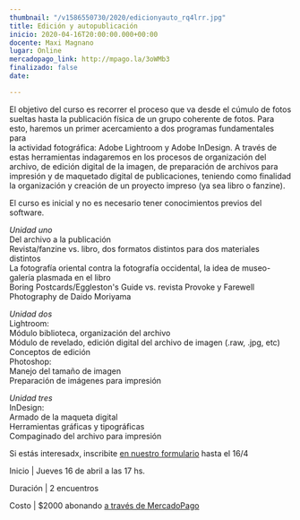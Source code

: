 ```yaml
---
thumbnail: "/v1586550730/2020/edicionyauto_rq4lrr.jpg"
title: Edición y autopublicación
inicio: 2020-04-16T20:00:00.000+00:00
docente: Maxi Magnano
lugar: Online
mercadopago_link: http://mpago.la/3oWMb3
finalizado: false
date: 

---
```

El objetivo del curso es recorrer el proceso que va desde el cúmulo de fotos sueltas hasta la publicación física de un grupo coherente de fotos. Para esto, haremos un primer acercamiento a dos programas fundamentales para  
la actividad fotográfica: Adobe Lightroom y Adobe InDesign. A través de estas herramientas indagaremos en los procesos de organización del archivo, de edición digital de la imagen, de preparación de archivos para impresión y de maquetado digital de publicaciones, teniendo como finalidad la organización y creación de un proyecto impreso (ya sea libro o fanzine).

El curso es inicial y no es necesario tener conocimientos previos del software.

_Unidad uno_  
Del archivo a la publicación  
Revista/fanzine vs. libro, dos formatos distintos para dos materiales distintos  
La fotografía oriental contra la fotografía occidental, la idea de museo-galería plasmada en el libro  
Boring Postcards/Eggleston's Guide vs. revista Provoke y Farewell Photography de Daido Moriyama

_Unidad dos_  
Lightroom:  
Módulo biblioteca, organización del archivo  
Módulo de revelado, edición digital del archivo de imagen (.raw, .jpg, etc)  
Conceptos de edición  
Photoshop:  
Manejo del tamaño de imagen  
Preparación de imágenes para impresión

_Unidad tres_  
InDesign:  
Armado de la maqueta digital  
Herramientas gráficas y tipográficas  
Compaginado del archivo para impresión

Si estás interesadx, inscribite [en nuestro formulario]() hasta el 16/4

Inicio | Jueves 16 de abril a las 17 hs.

Duración | 2 encuentros

Costo | $2000 abonando [a través de MercadoPago](http://mpago.la/3oWMb3)